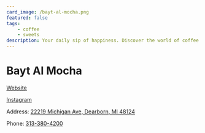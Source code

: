 ```yaml
---
card_image: /bayt-al-mocha.png
featured: false
tags:
    - coffee
    - sweets
description: Your daily sip of happiness. Discover the world of coffee with Bayt Al Mocha (Mocha House)
---
```


# Bayt Al Mocha

[Website](https://baytalmocha.com/)

[Instagram](https://www.instagram.com/bayt_almocha/)

Address: [22219 Michigan Ave, Dearborn, MI 48124](https://maps.app.goo.gl/iHopaoZtw6Bg4CgM8)

Phone: [313-380-4200](tel:313-380-4200)

